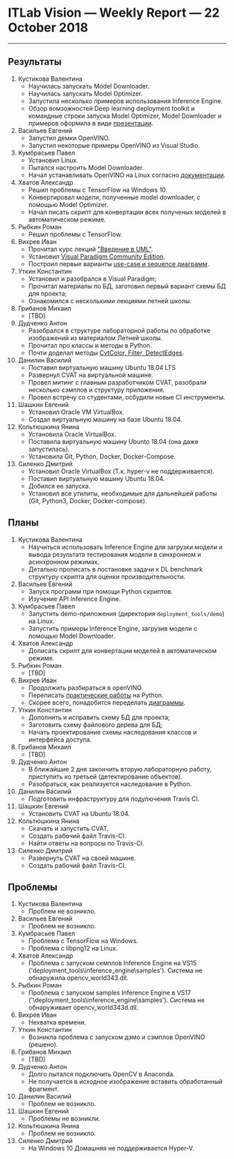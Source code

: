 ﻿# ITLab Vision — Weekly Report — 22 October 2018

----------------

## Результаты

  1. Кустикова Валентина
     - Научилась запускать Model Downloader.
     - Научилась запускать Model Optimizer.
     - Запустила несколько примеров использования
       Inference Engine.
     - Обзор вомзожностей Deep learning deployment toolkit
       и командные строки запуска Model Optimizer, 
       Model Downloader и примеров оформила в виде
       [презентации][openvino-pptx].
  1. Васильев Евгений
     - Запустил демки OpenVINO.
     - Запустил некоторые примеры OpenVINO из Visual Studio.
  1. Кумбрасьев Павел
     - Установил Linux. 
     - Пытался настроить Model Downloader.
     - Начал устанавливать OpenVINO на Linux согласно
       [документации][openvino-install-docs].
  1. Хватов Александр
     - Решил проблемы с TensorFlow на Windows 10.
     - Конвертировал модели, полученные model downloader,
       с помощью Model Optimizer.
     - Начал писать скрипт для конвертации всех полученых
       моделей в автоматическом режиме.
  1. Рыбкин Роман
     - Решил проблемы с TensorFlow.
  1. Вихрев Иван
     - Прочитал курс лекций ["Введение в UML"][UML_intuit].
     - Установил [Visual Paradigm Community Edition][VPCE].
     - Построил первые варианты [use-case и sequence диаграмм][openvino_gdrive].
  1. Уткин Константин
     - Установил и разобрался в Visual Paradigm;
     - Прочитал материалы по БД, заготовил первый вариант схемы БД для проекта;
     - Ознакомился с несколькими лекциями летней школы.
  1. Грибанов Михаил
     - [TBD]
  1. Дудченко Антон
     - Разобрался в структуре лабораторной работы
       по обработке изображений из материалом Летней школы.
     - Прочитал про классы и методы в Python.
     - Почти доделал методы [CvtColor, Filter, DetectEdges][opencv-python].
  1. Данилин Василий
     - Поставил виртуальную машину Ubuntu 18.04 LTS
     - Развернул CVAT на виртуальной машине.
     - Провел митинг с главным разработчиком CVAT, разобрали
       несколько сэмплов и структуру приложения.
     - Провел встречу со студентами, осбудили новые СI инструменты.
  1. Шашкин Евгений
     - Установил Oracle VM VirtualBox.
     - Создал виртуальную машину на базе Ubuntu 18.04.
  1. Кольтюшкина Янина
     - Установила Oracle VirtualBox.
     - Поставила виртуальную машину Ubunto 18.04
       (она даже запустилась).
     - Установила Git, Python, Docker, Docker-Compose.    
  1. Силенко Дмитрий
     - Установил Oracle VirtualBox (Т.к. hyper-v не поддерживается).
     - Поставил виртуальную машину Ubuntu 18.04.
     - Добился ее запуска.
     - Установил все утилиты, необходимые для дальнейшей работы
       (Git, Python3, Docker, Docker-compose).


## Планы

  1. Кустикова Валентина
     - Научиться использовать Inference Engine для загрузки модели
       и вывода результата тестирования модели в синхронном
       и асинхронном режимах.
     - Детально прописать в постановке задачи к DL benchmark
       структуру скрипта для оценки производительности.
  1. Васильев Евгений
     - Запуск программ при помощи Python скриптов.
     - Изучение API Inference Engine.
  1. Кумбрасьев Павел
     - Запустить demo-приложения (директория `deployment_tools/demo`)
       на Linux.
     - Запустить примеры Inference Engine, загрузив модели
       с помощью Model Downloader.
  1. Хватов Александр
     - Дописать скрипт для конвертации моделей в автоматическом режиме.
  1. Рыбкин Роман
     - [TBD]
  1. Вихрев Иван
     - Продолжить разбираться в openVINO.
     - Переписать [практические работы][itseez_academy] на Python.
     - Скорее всего, понадобится переделать [диаграммы][openvino_gdrive].
  1. Уткин Константин
     - Дополнить и исправить схему БД для проекта;
     - Заготовить схему файлового дерева для БД;
     - Начать проектирование схемы наследования классов и интерфейса доступа.
  1. Грибанов Михаил
     - [TBD]
  1. Дудченко Антон
     - В ближайшие 2 дня закончить вторую лабораторную
       работу, приступить ко третьей (детектирование
       объектов).
     - Разобраться, как реализуется наследование в Python.
  1. Данилин Василий
     - Подготовить инфраструктуру для подулючения Travis CI.
  1. Шашкин Евгений
     - Установить CVAT на Ubuntu 18.04.
  1. Кольтюшкина Янина
     - Скачать и запустить CVAT.
     - Создать рабочий файл Travis-CI.
     - Найти ответы на вопросы по Travis-CI.
  1. Силенко Дмитрий
     - Развернуть CVAT на своей машине.
     - Создать рабочий файл Travis-CI.
     

## Проблемы

  1. Кустикова Валентина
     - Проблем не возникло.
  1. Васильев Евгений
     - Проблем не возникло.
  1. Кумбрасьев Павел
     - Проблема с TensorFlow на Windows.
     - Проблема с libpng12 на Linux.     
  1. Хватов Александр
     - Проблема с запуском семплов Inference Engine
       на VS15 ('deployment_tools\inference_engine\samples\').
       Система не обнаружила opencv_world343.dll. 
  1. Рыбкин Роман
     - Проблема с запуском samples Inference Engine
       в VS17 ('\deployment_tools\inference_engine\samples').
       Cистема не обнаруживает opencv_world343d.dll.
  1. Вихрев Иван
     - Нехватка времени.
  1. Уткин Константин
     - Возникла проблема с запуском дэмо и сэмплов OpenVINO (решено).
  1. Грибанов Михаил
     - [TBD]
  1. Дудченко Антон
     - Долго пытался подключить OpenCV в Anaconda.
     - Не получается в исходное изображение вставить
       обработанный фрагмент.
  1. Данилин Василий
     - Проблем не возникло.
  1. Шашкин Евгений
     - Проблемы не возникли.
  1. Кольтюшкина Янина
     - Проблем не возникло.
  1. Силенко Дмитрий
     - На Windows 10 Домашняя не поддерживается Hyper-V.


<!-- LINKS -->
[openvino-install-docs]: https://software.intel.com/en-us/articles/OpenVINO-Install-Windows#next-steps
[inference-engine-guide]: https://software.intel.com/en-us/articles/OpenVINO-InferEngine
[itlab-vision-reports]: https://github.com/itlab-vision/reports
[openvino-dl-benchmark]: https://github.com/itlab-vision/openvino-dl-benchmark
[openvino-smart-library]: https://github.com/itlab-vision/openvino-smart-library
[openvino-toolkit-official]: https://software.intel.com/en-us/openvino-toolkit
[openvino-pptx]: https://drive.google.com/file/d/1CFc8yUkF6bAYRmoH3APqCzy000cMYtP8/view?usp=sharing
[opencv-python]: https://github.com/IsinZ/itseez-ss-2016-practice/blob/master/src/image_processing.py
[UML_intuit]:https://www.intuit.ru/studies/courses/1007/229/lecture/5950
[VPCE]: https://www.visual-paradigm.com/download/community.jsp
[openvino_gdrive]: https://drive.google.com/drive/folders/1TYyvUiU_d-_BnM_mYm5p-2dNk-co4UCw
[itseez_academy]: https://github.com/itseez-academy/itseez-ss-2016-practice
